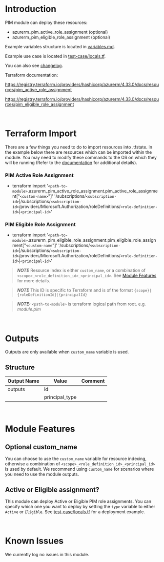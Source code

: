 # Introduction
PIM module can deploy these resources:
* azurerm_pim_active_role_assignment (optional)
* azurerm_pim_eligible_role_assignment (optional)

Example variables structure is located in [variables.md](variables.md).

Example use case is located in [test-case/locals.tf](test-case/locals.tf).

You can also see [changelog](CHANGELOG.md).

Terraform documentation:

https://registry.terraform.io/providers/hashicorp/azurerm/4.33.0/docs/resources/pim_active_role_assignment

https://registry.terraform.io/providers/hashicorp/azurerm/4.33.0/docs/resources/pim_eligible_role_assignment

&nbsp;

# Terraform Import
There are a few things you need to do to import resources into .tfstate. In the example below there are resources which can be imported within the module. You may need to modify these commands to the OS on which they will be running (Refer to the [documentation](https://developer.hashicorp.com/terraform/cli/commands/import#example-import-into-resource-configured-with-for_each) for additional details).
### PIM Active Role Assignment
* terraform import '`<path-to-module>`.azurerm_pim_active_role_assignment.pim_active_role_assignment["`<custom-name>`"]' '/subscriptions/`<subscription-id>`|/subscriptions/`<subscription-id>`/providers/Microsoft.Authorization/roleDefinitions/`<role-definition-id>`|`<principal-id>`'
### PIM Eligible Role Assignment
* terraform import '`<path-to-module>`.azurerm_pim_eligible_role_assignment.pim_eligible_role_assignment["`<custom-name`"]' '/subscriptions/`<subscription-id>`|/subscriptions/`<subscription-id>`/providers/Microsoft.Authorization/roleDefinitions/`<role-definition-id>`|`<principal-id>`'

 > **_NOTE_** Resource index is either `custom_name`, or a combination of `<scope>_<role_definition_id>_<principal_id>`. See [Module Features](#module-features) for more details. 

 > **_NOTE_** This ID is specific to Terraform and is of the format `{scope}|{roleDefinitionId}|{principalId}`

 > **_NOTE:_** `<path-to-module>` is terraform logical path from root. e.g. _module.pim_

&nbsp;

# Outputs
Outputs are only available when `custom_name` variable is used.
## Structure

| Output Name | Value          | Comment |
| ----------- | -------------- | ------- |
| outputs     | id             |         |
|             | principal_type |         |

&nbsp;

# Module Features
## Optional custom_name
You can choose to use the `custom_name` variable for resource indexing, otherwise a combination of `<scope>_<role_definition_id>_<principal_id>` is used by default. We recommend using `custom_name` for scenarios where you need to use the module outputs.
## Active or Eligible assignment?
This module can deploy Active or Eligible PIM role assignments. You can specify which one you want to deploy by setting the `type` variable to either `Active` or `Eligible`. See [test-case/locals.tf](test-case/locals.tf) for a deployment example.

&nbsp;

# Known Issues
We currently log no issues in this module.

